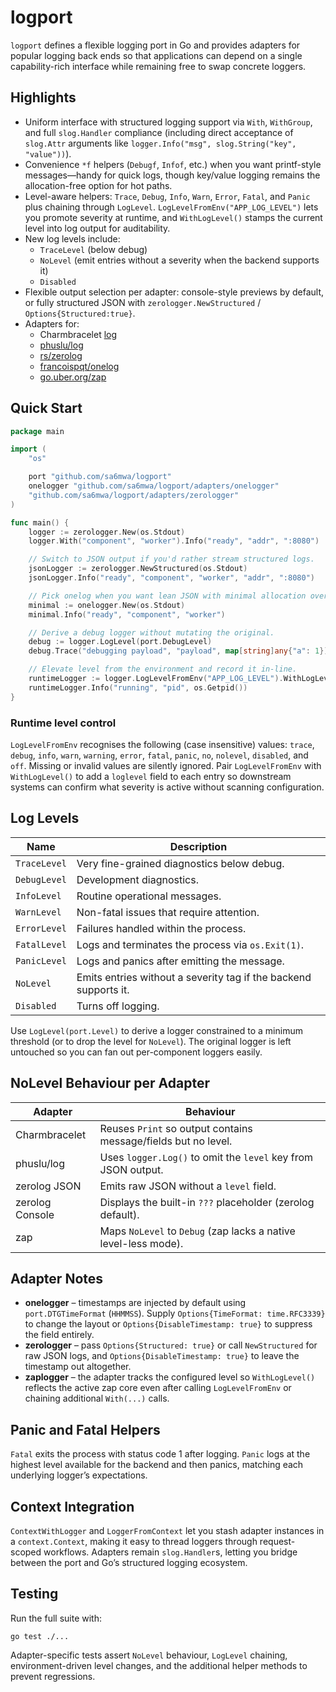 # logport

`logport` defines a flexible logging port in Go and provides adapters for
popular logging back ends so that applications can depend on a single
capability-rich interface while remaining free to swap concrete loggers.

## Highlights

- Uniform interface with structured logging support via `With`, `WithGroup`, and
  full `slog.Handler` compliance (including direct acceptance of `slog.Attr`
  arguments like `logger.Info("msg", slog.String("key", "value"))`).
- Convenience `*f` helpers (`Debugf`, `Infof`, etc.) when you want printf-style
  messages—handy for quick logs, though key/value logging remains the
  allocation-free option for hot paths.
- Level-aware helpers: `Trace`, `Debug`, `Info`, `Warn`, `Error`, `Fatal`, and
  `Panic` plus chaining through `LogLevel`. `LogLevelFromEnv("APP_LOG_LEVEL")`
  lets you promote severity at runtime, and `WithLogLevel()` stamps the current
  level into log output for auditability.
- New log levels include:
  - `TraceLevel` (below debug)
  - `NoLevel` (emit entries without a severity when the backend supports it)
  - `Disabled`
- Flexible output selection per adapter: console-style previews by default, or
  fully structured JSON with `zerologger.NewStructured` / `Options{Structured:true}`.
- Adapters for:
  - Charmbracelet [log](https://github.com/charmbracelet/log)
  - [phuslu/log](https://github.com/phuslu/log)
  - [rs/zerolog](https://github.com/rs/zerolog)
  - [francoispqt/onelog](https://github.com/francoispqt/onelog)
  - [go.uber.org/zap](https://github.com/uber-go/zap)

## Quick Start

```go
package main

import (
    "os"

    port "github.com/sa6mwa/logport"
    onelogger "github.com/sa6mwa/logport/adapters/onelogger"
    "github.com/sa6mwa/logport/adapters/zerologger"
)

func main() {
    logger := zerologger.New(os.Stdout)
    logger.With("component", "worker").Info("ready", "addr", ":8080")

    // Switch to JSON output if you'd rather stream structured logs.
    jsonLogger := zerologger.NewStructured(os.Stdout)
    jsonLogger.Info("ready", "component", "worker", "addr", ":8080")

    // Pick onelog when you want lean JSON with minimal allocation overhead.
    minimal := onelogger.New(os.Stdout)
    minimal.Info("ready", "component", "worker")

    // Derive a debug logger without mutating the original.
    debug := logger.LogLevel(port.DebugLevel)
    debug.Trace("debugging payload", "payload", map[string]any{"a": 1})

    // Elevate level from the environment and record it in-line.
    runtimeLogger := logger.LogLevelFromEnv("APP_LOG_LEVEL").WithLogLevel()
    runtimeLogger.Info("running", "pid", os.Getpid())
}
```

### Runtime level control

`LogLevelFromEnv` recognises the following (case insensitive) values: `trace`,
`debug`, `info`, `warn`, `warning`, `error`, `fatal`, `panic`, `no`, `nolevel`,
`disabled`, and `off`. Missing or invalid values are silently ignored. Pair
`LogLevelFromEnv` with `WithLogLevel()` to add a `loglevel` field to each entry
so downstream systems can confirm what severity is active without scanning
configuration.

## Log Levels

| Name        | Description                                                   |
|-------------|---------------------------------------------------------------|
| `TraceLevel`| Very fine-grained diagnostics below debug.                    |
| `DebugLevel`| Development diagnostics.                                      |
| `InfoLevel` | Routine operational messages.                                 |
| `WarnLevel` | Non-fatal issues that require attention.                      |
| `ErrorLevel`| Failures handled within the process.                          |
| `FatalLevel`| Logs and terminates the process via `os.Exit(1)`.             |
| `PanicLevel`| Logs and panics after emitting the message.                   |
| `NoLevel`   | Emits entries without a severity tag if the backend supports it.|
| `Disabled`  | Turns off logging.                                            |

Use `LogLevel(port.Level)` to derive a logger constrained to a minimum
threshold (or to drop the level for `NoLevel`). The original logger is left
untouched so you can fan out per-component loggers easily.

## NoLevel Behaviour per Adapter

| Adapter        | Behaviour                                                  |
|----------------|------------------------------------------------------------|
| Charmbracelet  | Reuses `Print` so output contains message/fields but no level. |
| phuslu/log     | Uses `logger.Log()` to omit the `level` key from JSON output. |
| zerolog JSON   | Emits raw JSON without a `level` field.                     |
| zerolog Console| Displays the built-in `???` placeholder (zerolog default).  |
| zap            | Maps `NoLevel` to `Debug` (zap lacks a native level-less mode). |

## Adapter Notes

- **onelogger** – timestamps are injected by default using `port.DTGTimeFormat`
  (`HHMMSS`). Supply `Options{TimeFormat: time.RFC3339}` to change the layout or
  `Options{DisableTimestamp: true}` to suppress the field entirely.
- **zerologger** – pass `Options{Structured: true}` or call `NewStructured` for
  raw JSON logs, and `Options{DisableTimestamp: true}` to leave the timestamp
  out altogether.
- **zaplogger** – the adapter tracks the configured level so
  `WithLogLevel()` reflects the active zap core even after calling
  `LogLevelFromEnv` or chaining additional `With(...)` calls.

## Panic and Fatal Helpers

`Fatal` exits the process with status code 1 after logging. `Panic` logs at the
highest level available for the backend and then panics, matching each
underlying logger’s expectations.

## Context Integration

`ContextWithLogger` and `LoggerFromContext` let you stash adapter instances in a
`context.Context`, making it easy to thread loggers through request-scoped
workflows. Adapters remain `slog.Handler`s, letting you bridge between the port
and Go’s structured logging ecosystem.

## Testing

Run the full suite with:

```
go test ./...
```

Adapter-specific tests assert `NoLevel` behaviour, `LogLevel` chaining,
environment-driven level changes, and the additional helper methods to prevent
regressions.
